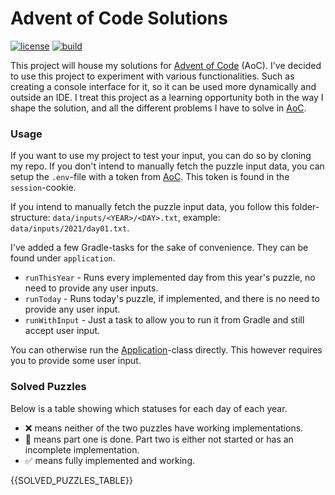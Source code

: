 # Advent of Code Solutions
[![license][license-badge]][mit] [![build][ci-badge]](https://github.com/nozemi/advent-of-code/actions?query=workflow%3Abuild)

This project will house my solutions for [Advent of Code][aoc-url] (AoC). I've decided to use this project to experiment with various functionalities. Such as creating a console interface for it, so it can be used more dynamically and outside an IDE. I treat this project as a learning opportunity both in the way I shape the solution, and all the different problems I have to solve in [AoC][aoc-url].

### Usage
If you want to use my project to test your input, you can do so by cloning my repo. If you don't intend to manually fetch the puzzle input data, you can setup the `.env`-file with a token from [AoC][aoc-url]. This token is found in the `session`-cookie.

If you intend to manually fetch the puzzle input data, you follow this folder-structure: `data/inputs/<YEAR>/<DAY>.txt`, example: `data/inputs/2021/day01.txt`.

I've added a few Gradle-tasks for the sake of convenience. They can be found under `application`.
- `runThisYear` - Runs every implemented day from this year's puzzle, no need to provide any user inputs.
- `runToday` - Runs today's puzzle, if implemented, and there is no need to provide any user input.
- `runWithInput` - Just a task to allow you to run it from Gradle and still accept user input.

You can otherwise run the [Application](/src/main/kotlin/io/nozemi/aoc/Application.kt)-class directly. This however requires you to provide some user input.

### Solved Puzzles
Below is a table showing which statuses for each day of each year.
- ❌ means neither of the two puzzles have working implementations.
- 🚧 means part one is done. Part two is either not started or has an incomplete implementation.
- ✅ means fully implemented and working.

{{SOLVED_PUZZLES_TABLE}}

[aoc-url]:https://adventofcode.com/
[mit]: https://opensource.org/licenses/MIT
[license]: /LICENSE.md

[license-badge]: https://img.shields.io/badge/license-MIT-informational
[ci-badge]: https://github.com/nozemi/advent-of-code/actions/workflows/gradle-build.yml/badge.svg

[2020]: https://adventofcode.com/2020
[2021]: https://adventofcode.com/2021